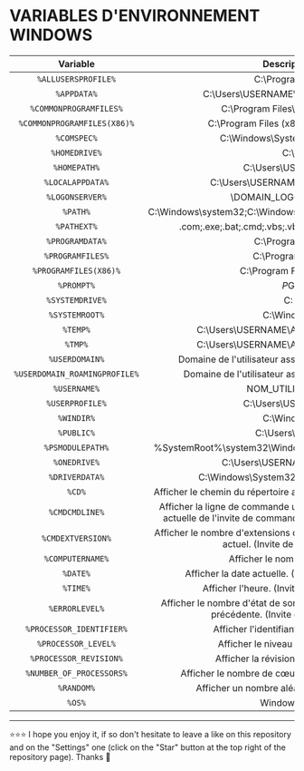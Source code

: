 # VARIABLES D'ENVIRONNEMENT WINDOWS

| Variable | Description |
| :---: | :---: |
| `%ALLUSERSPROFILE%` | C:\ProgramData |
| `%APPDATA%` | C:\Users\USERNAME\AppData\Roaming |
| `%COMMONPROGRAMFILES%` | C:\Program Files\Common Files |
| `%COMMONPROGRAMFILES(X86)%` | C:\Program Files (x86)\Common Files |
| `%COMSPEC%` | C:\Windows\System32\cmd.exe |
| `%HOMEDRIVE%` | C:\ |
| `%HOMEPATH%` | C:\Users\USERNAME |
| `%LOCALAPPDATA%` | C:\Users\USERNAME\AppData\Local |
| `%LOGONSERVER%` | \\DOMAIN_LOGON_SERVER |
| `%PATH%` | C:\Windows\system32;C:\Windows;C:\Windows\System32\Wbem |
| `%PATHEXT%` | .com;.exe;.bat;.cmd;.vbs;.vbe;.js;.jse;.wsf;.wsh;.msc |
| `%PROGRAMDATA%` | C:\ProgramData |
| `%PROGRAMFILES%` | C:\Program Files |
| `%PROGRAMFILES(X86)%` | C:\Program Files (x86) |
| `%PROMPT%` | $P$G |
| `%SYSTEMDRIVE%` | C: |
| `%SYSTEMROOT%` | C:\Windows |
| `%TEMP%` | C:\Users\USERNAME\AppData\Local\Temp |
| `%TMP%` | C:\Users\USERNAME\AppData\Local\Temp |
| `%USERDOMAIN%` | Domaine de l'utilisateur associé à l'utilisateur actuel |
| `%USERDOMAIN_ROAMINGPROFILE%` | Domaine de l'utilisateur associé au profil itinérant |
| `%USERNAME%` | NOM_UTILISATEUR |
| `%USERPROFILE%` | C:\Users\USERNAME |
| `%WINDIR%` | C:\Windows |
| `%PUBLIC%` | C:\Users\Public |
| `%PSMODULEPATH%` | %SystemRoot%\system32\WindowsPowerShell\v1.0\Modules\ |
| `%ONEDRIVE%` | C:\Users\USERNAME\OneDrive |
| `%DRIVERDATA%` | C:\Windows\System32\Drivers\DriverData |
| `%CD%` | Afficher le chemin du répertoire actuel. (Invite de commandes.) |
| `%CMDCMDLINE%` | Afficher la ligne de commande utilisée pour lancer la session actuelle de l'invite de commandes. (Invite de commandes.) |
| `%CMDEXTVERSION%` | Afficher le nombre d'extensions du processeur de commandes actuel. (Invite de commandes.) |
| `%COMPUTERNAME%` | Afficher le nom du système. |
| `%DATE%` | Afficher la date actuelle. (Invite de commandes.) |
| `%TIME%` | Afficher l'heure. (Invite de commandes.) |
| `%ERRORLEVEL%` | Afficher le nombre d'état de sortie définissant la commande précédente. (Invite de commandes.) |
| `%PROCESSOR_IDENTIFIER%` | Afficher l'identifiant du processeur. |
| `%PROCESSOR_LEVEL%` | Afficher le niveau du processeur. |
| `%PROCESSOR_REVISION%` | Afficher la révision du processeur. |
| `%NUMBER_OF_PROCESSORS%` | Afficher le nombre de cœurs physiques et virtuels. |
| `%RANDOM%` | Afficher un nombre aléatoire de 0 à 32767. |
| `%OS%` | Windows_NT |

***

⭐⭐⭐ I hope you enjoy it, if so don't hesitate to leave a like on this repository and on the "Settings" one (click on the "Star" button at the top right of the repository page). Thanks 🤗
